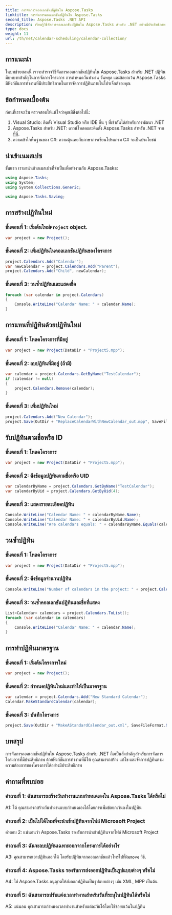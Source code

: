 ```yaml
---
title: การจัดการคอลเลกชันปฏิทินใน Aspose.Tasks
linktitle: การจัดการคอลเลกชันปฏิทินใน Aspose.Tasks
second_title: Aspose.Tasks .NET API
description: เรียนรู้วิธีจัดการคอลเลกชันปฏิทินใน Aspose.Tasks สำหรับ .NET อย่างมีประสิทธิภาพ สร้าง แก้ไข และจัดการปฏิทินได้อย่างง่ายดาย
type: docs
weight: 11
url: /th/net/calendar-scheduling/calendar-collection/
---
```

## การแนะนำ

ในบทช่วยสอนนี้ เราจะสำรวจวิธีจัดการคอลเลกชันปฏิทินใน Aspose.Tasks สำหรับ .NET ปฏิทินมีบทบาทสำคัญในการจัดการโครงการ การกำหนดวันทำงาน วันหยุด และข้อยกเว้น Aspose.Tasks มีฟังก์ชันการทำงานที่มีประสิทธิภาพในการจัดการปฏิทินภายในโปรเจ็กต์ของคุณ

## ข้อกำหนดเบื้องต้น

ก่อนที่เราจะเริ่ม ตรวจสอบให้แน่ใจว่าคุณมีสิ่งต่อไปนี้:

1. Visual Studio: ติดตั้ง Visual Studio หรือ IDE อื่น ๆ ที่เข้ากันได้สำหรับการพัฒนา .NET
2.  Aspose.Tasks สำหรับ .NET: ดาวน์โหลดและติดตั้ง Aspose.Tasks สำหรับ .NET จาก[ที่นี่](https://releases.aspose.com/tasks/net/).
3. ความเข้าใจพื้นฐานของ C#: ความคุ้นเคยกับภาษาการเขียนโปรแกรม C# จะเป็นประโยชน์

## นำเข้าเนมสเปซ

ขั้นแรก เรามานำเข้าเนมสเปซที่จำเป็นเพื่อทำงานกับ Aspose.Tasks:

```csharp
using Aspose.Tasks;
using System;
using System.Collections.Generic;

using Aspose.Tasks.Saving;

```

## การสร้างปฏิทินใหม่

###  ขั้นตอนที่ 1: เริ่มต้นใหม่`Project` object.
```csharp
var project = new Project();
```

### ขั้นตอนที่ 2: เพิ่มปฏิทินในคอลเลกชันปฏิทินของโครงการ
```csharp
project.Calendars.Add("Calendar");
var newCalendar = project.Calendars.Add("Parent");
project.Calendars.Add("Child", newCalendar);
```

### ขั้นตอนที่ 3: วนซ้ำปฏิทินและแสดงชื่อ
```csharp
foreach (var calendar in project.Calendars)
{
    Console.WriteLine("Calendar Name: " + calendar.Name);
}
```

## การแทนที่ปฏิทินด้วยปฏิทินใหม่

### ขั้นตอนที่ 1: โหลดโครงการที่มีอยู่
```csharp
var project = new Project(DataDir + "Project5.mpp");
```

### ขั้นตอนที่ 2: ลบปฏิทินที่มีอยู่ (ถ้ามี)
```csharp
var calendar = project.Calendars.GetByName("TestCalendar");
if (calendar != null)
{
    project.Calendars.Remove(calendar);
}
```

### ขั้นตอนที่ 3: เพิ่มปฏิทินใหม่
```csharp
project.Calendars.Add("New Calendar");
project.Save(OutDir + "ReplaceCalendarWithNewCalendar_out.mpp", SaveFileFormat.Mpp);
```

## รับปฏิทินตามชื่อหรือ ID

### ขั้นตอนที่ 1: โหลดโครงการ
```csharp
var project = new Project(DataDir + "Project5.mpp");
```

### ขั้นตอนที่ 2: ดึงข้อมูลปฏิทินตามชื่อหรือ UID
```csharp
var calendarByName = project.Calendars.GetByName("TestCalendar");
var calendarByUid = project.Calendars.GetByUid(4);
```

### ขั้นตอนที่ 3: แสดงรายละเอียดปฏิทิน
```csharp
Console.WriteLine("Calendar Name: " + calendarByName.Name);
Console.WriteLine("Calendar Name: " + calendarByUid.Name);
Console.WriteLine("Are calendars equals: " + calendarByName.Equals(calendarByUid));
```

## วนซ้ำปฏิทิน

### ขั้นตอนที่ 1: โหลดโครงการ
```csharp
var project = new Project(DataDir + "Project5.mpp");
```

### ขั้นตอนที่ 2: ดึงข้อมูลจำนวนปฏิทิน
```csharp
Console.WriteLine("Number of calendars in the project: " + project.Calendars.Count);
```

### ขั้นตอนที่ 3: วนซ้ำคอลเลกชันปฏิทินและชื่อที่แสดง
```csharp
List<Calendar> calendars = project.Calendars.ToList();
foreach (var calendar in calendars)
{
    Console.WriteLine("Calendar Name: " + calendar.Name);
}
```

## การทำปฏิทินมาตรฐาน

### ขั้นตอนที่ 1: เริ่มต้นโครงการใหม่
```csharp
var project = new Project();
```

### ขั้นตอนที่ 2: กำหนดปฏิทินใหม่และทำให้เป็นมาตรฐาน
```csharp
var calendar = project.Calendars.Add("New Standard Calendar");
Calendar.MakeStandardCalendar(calendar);
```

### ขั้นตอนที่ 3: บันทึกโครงการ
```csharp
project.Save(OutDir + "MakeAStandardCalendar_out.xml", SaveFileFormat.Xml);
```

## บทสรุป

การจัดการคอลเลกชันปฏิทินใน Aspose.Tasks สำหรับ .NET ถือเป็นสิ่งสำคัญสำหรับการจัดการโครงการที่มีประสิทธิภาพ ด้วยฟังก์ชันการทำงานที่มีให้ คุณสามารถสร้าง แก้ไข และจัดการปฏิทินตามความต้องการของโครงการได้อย่างมีประสิทธิภาพ

## คำถามที่พบบ่อย

### คำถามที่ 1: ฉันสามารถสร้างวันทำงานแบบกำหนดเองใน Aspose.Tasks ได้หรือไม่

A1: ได้ คุณสามารถสร้างวันทำงานแบบกำหนดเองได้โดยการเพิ่มข้อยกเว้นลงในปฏิทิน

### คำถามที่ 2: เป็นไปได้ไหมที่จะนำเข้าปฏิทินจากไฟล์ Microsoft Project

คำตอบ 2: แน่นอนว่า Aspose.Tasks รองรับการนำเข้าปฏิทินจากไฟล์ Microsoft Project

### คำถามที่ 3: ฉันจะลบปฏิทินเฉพาะออกจากโครงการได้อย่างไร

 A3: คุณสามารถเอาปฏิทินออกได้ โดยรับปฏิทินจากคอลเลกชันแล้วโทรไปที่`Remove` วิธี.

### คำถามที่ 4: Aspose.Tasks รองรับการส่งออกปฏิทินเป็นรูปแบบต่างๆ หรือไม่

A4: ใช่ Aspose.Tasks อนุญาตให้ส่งออกปฏิทินเป็นรูปแบบต่างๆ เช่น XML, MPP เป็นต้น

### คำถามที่ 5: ฉันสามารถปรับแต่งเวลาทำงานสำหรับวันที่ระบุในปฏิทินได้หรือไม่

A5: แน่นอน คุณสามารถกำหนดเวลาทำงานสำหรับแต่ละวันได้โดยใช้ข้อยกเว้นในปฏิทิน